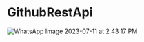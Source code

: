 # GithubRestApi

![WhatsApp Image 2023-07-11 at 2 43 17 PM](https://github.com/adesh-bhoyar/GithubRestApi/assets/68180585/a5e23366-d4b9-4598-a21e-447cc2e0bbdb)
